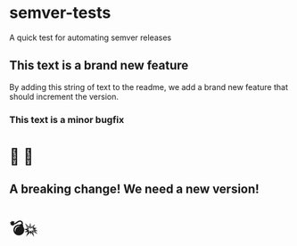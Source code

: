 # semver-tests
A quick test for automating semver releases

## This text is a brand new feature

By adding this string of text to the readme, we add a brand new feature that should increment the version.

### This text is a minor bugfix

# 🐜 🔨


## A breaking change! We need a new version!

# 💣💥
